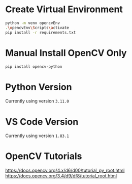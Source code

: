 # Create Virtual Environment 
```bash 
python -m venv opencvEnv
.\opencvEnv\Scripts\activate
pip install -r requirements.txt
```

# Manual Install OpenCV Only 
```bash 
pip install opencv-python 
```

# Python Version
Currently using version `3.11.0`

# VS Code Version 
Currently using version `1.83.1`

# OpenCV Tutorials
https://docs.opencv.org/4.x/d6/d00/tutorial_py_root.html  
https://docs.opencv.org/3.4/d9/df8/tutorial_root.html


